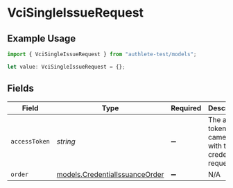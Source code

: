 # VciSingleIssueRequest

## Example Usage

```typescript
import { VciSingleIssueRequest } from "authlete-test/models";

let value: VciSingleIssueRequest = {};
```

## Fields

| Field                                                                  | Type                                                                   | Required                                                               | Description                                                            |
| ---------------------------------------------------------------------- | ---------------------------------------------------------------------- | ---------------------------------------------------------------------- | ---------------------------------------------------------------------- |
| `accessToken`                                                          | *string*                                                               | :heavy_minus_sign:                                                     | The access token that came along with the credential request.          |
| `order`                                                                | [models.CredentialIssuanceOrder](../models/credentialissuanceorder.md) | :heavy_minus_sign:                                                     | N/A                                                                    |